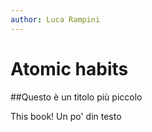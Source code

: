 ```yaml
---
author: Luca Rampini
---
```

# Atomic habits
##Questo è un titolo più piccolo

This book! Un po' din testo
